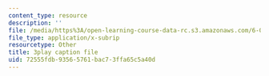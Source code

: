 ```yaml
---
content_type: resource
description: ''
file: /media/https%3A/open-learning-course-data-rc.s3.amazonaws.com/6-042j-mathematics-for-computer-science-spring-2015/72555fdb93565761bac73ffa65c5a40d_Y9Blo_G-Mvg.vtt
file_type: application/x-subrip
resourcetype: Other
title: 3play caption file
uid: 72555fdb-9356-5761-bac7-3ffa65c5a40d
---
```

